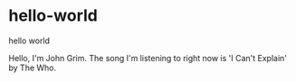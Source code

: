 # hello-world
hello world

Hello, I'm John Grim. The song I'm listening to right now is 'I Can't Explain' by The Who.
